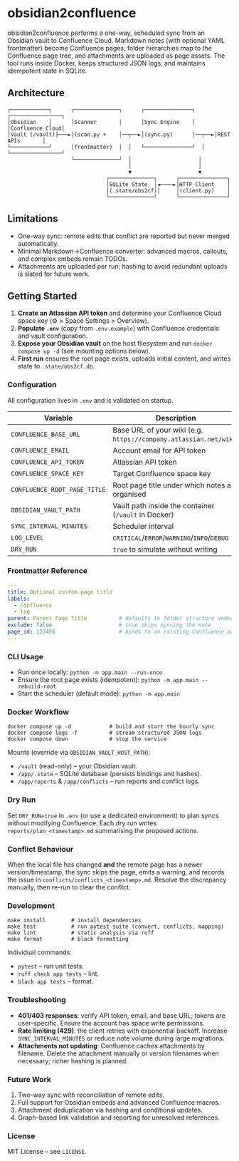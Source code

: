 # obsidian2confluence

obsidian2confluence performs a one-way, scheduled sync from an Obsidian vault to Confluence Cloud. Markdown notes (with optional YAML frontmatter) become Confluence pages, folder hierarchies map to the Confluence page tree, and attachments are uploaded as page assets. The tool runs inside Docker, keeps structured JSON logs, and maintains idempotent state in SQLite.

## Architecture

```
┌────────────┐      ┌──────────────┐      ┌───────────────┐      ┌────────────────┐
│Obsidian    │      │Scanner       │      │Sync Engine    │      │Confluence Cloud│
│Vault (/vault)├───►│(scan.py +    │──┬──►│(sync.py)      │──┬──►│REST APIs       │
└────────────┘      │frontmatter)  │  │   └───────────────┘  │   └────────────────┘
                    └──────────────┘  │                     │
                                      │                     │
                                      ▼                     ▼
                               ┌──────────────┐      ┌───────────────┐
                               │SQLite State  │◄────►│HTTP Client    │
                               │(.state/obs2cf)│     │(client.py)    │
                               └──────────────┘      └───────────────┘
```

## Limitations

- One-way sync: remote edits that conflict are reported but never merged automatically.
- Minimal Markdown→Confluence converter: advanced macros, callouts, and complex embeds remain TODOs.
- Attachments are uploaded per run; hashing to avoid redundant uploads is slated for future work.

## Getting Started

1. **Create an Atlassian API token** and determine your Confluence Cloud space key (⚙️ > Space Settings > Overview).
2. **Populate `.env`** (copy from `.env.example`) with Confluence credentials and vault configuration.
3. **Expose your Obsidian vault** on the host filesystem and run `docker compose up -d` (see mounting options below).
4. **First run** ensures the root page exists, uploads initial content, and writes state to `.state/obs2cf.db`.

### Configuration

All configuration lives in `.env` and is validated on startup.

| Variable | Description | Default |
| --- | --- | --- |
| `CONFLUENCE_BASE_URL` | Base URL of your wiki (e.g. `https://company.atlassian.net/wiki`) | – |
| `CONFLUENCE_EMAIL` | Account email for API token | – |
| `CONFLUENCE_API_TOKEN` | Atlassian API token | – |
| `CONFLUENCE_SPACE_KEY` | Target Confluence space key | – |
| `CONFLUENCE_ROOT_PAGE_TITLE` | Root page title under which notes are organised | `Knowledge Base` |
| `OBSIDIAN_VAULT_PATH` | Vault path inside the container (`/vault` in Docker) | – |
| `SYNC_INTERVAL_MINUTES` | Scheduler interval | `60` |
| `LOG_LEVEL` | `CRITICAL`/`ERROR`/`WARNING`/`INFO`/`DEBUG` | `INFO` |
| `DRY_RUN` | `true` to simulate without writing | `false` |

### Frontmatter Reference

```yaml
---
title: Optional custom page title
labels:
  - confluence
  - tag
parent: Parent Page Title          # defaults to folder structure under root
exclude: false                     # true skips syncing the note
page_id: 123456                    # binds to an existing Confluence page
---
```

### CLI Usage

- Run once locally: `python -m app.main --run-once`
- Ensure the root page exists (idempotent): `python -m app.main --rebuild-root`
- Start the scheduler (default mode): `python -m app.main`

### Docker Workflow

```
docker compose up -d            # build and start the hourly sync
docker compose logs -f          # stream structured JSON logs
docker compose down             # stop the service
```

Mounts (override via `OBSIDIAN_VAULT_HOST_PATH`):

- `/vault` (read-only) – your Obsidian vault.
- `/app/.state` – SQLite database (persists bindings and hashes).
- `/app/reports` & `/app/conflicts` – run reports and conflict logs.

### Dry Run

Set `DRY_RUN=true` in `.env` (or use a dedicated environment) to plan syncs without modifying Confluence. Each dry run writes `reports/plan_<timestamp>.md` summarising the proposed actions.

### Conflict Behaviour

When the local file has changed **and** the remote page has a newer version/timestamp, the sync skips the page, emits a warning, and records the issue in `conflicts/conflicts_<timestamp>.md`. Resolve the discrepancy manually, then re-run to clear the conflict.

### Development

```
make install        # install dependencies
make test           # run pytest suite (convert, conflicts, mapping)
make lint           # static analysis via ruff
make format         # black formatting
```

Individual commands:

- `pytest` – run unit tests.
- `ruff check app tests` – lint.
- `black app tests` – format.

### Troubleshooting

- **401/403 responses**: verify API token, email, and base URL; tokens are user-specific. Ensure the account has space write permissions.
- **Rate limiting (429)**: the client retries with exponential backoff. Increase `SYNC_INTERVAL_MINUTES` or reduce note volume during large migrations.
- **Attachments not updating**: Confluence caches attachments by filename. Delete the attachment manually or version filenames when necessary; richer hashing is planned.

### Future Work

1. Two-way sync with reconciliation of remote edits.
2. Full support for Obsidian embeds and advanced Confluence macros.
3. Attachment deduplication via hashing and conditional updates.
4. Graph-based link validation and reporting for unresolved references.

### License

MIT License – see `LICENSE`.

